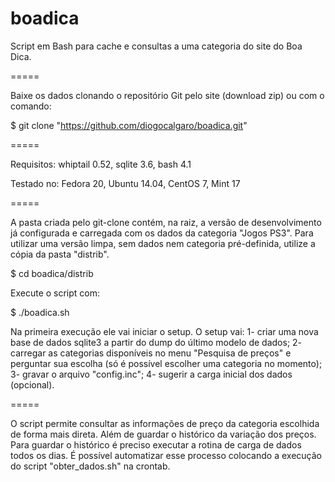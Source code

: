 boadica
=======


Script em Bash para cache e consultas a uma categoria do site do Boa Dica.


=====


Baixe os dados clonando o repositório Git pelo site (download zip) ou com o comando:

$ git clone "https://github.com/diogocalgaro/boadica.git"


=====


Requisitos: whiptail 0.52, sqlite 3.6, bash 4.1

Testado no: Fedora 20, Ubuntu 14.04, CentOS 7, Mint 17


=====


A pasta criada pelo git-clone contém, na raiz, a versão de desenvolvimento já configurada e carregada com os dados da categoria "Jogos PS3". Para utilizar uma versão limpa, sem dados nem categoria pré-definida, utilize a cópia da pasta "distrib".

$ cd boadica/distrib

Execute o script com:

$ ./boadica.sh

Na primeira execução ele vai iniciar o setup.
O setup vai:
1- criar uma nova base de dados sqlite3 a partir do dump do último modelo de dados; 
2- carregar as categorias disponíveis no menu "Pesquisa de preços" e perguntar sua escolha (só é possível escolher uma  categoria no momento); 
3- gravar o arquivo "config.inc"; 
4- sugerir a carga inicial dos dados (opcional).


=====


O script permite consultar as informações de preço da categoria escolhida de forma mais direta. Além de guardar o histórico da variação dos preços. Para guardar o histórico é preciso executar a rotina de carga de dados todos os dias. É possível automatizar esse processo colocando a execução do script "obter_dados.sh" na crontab.


